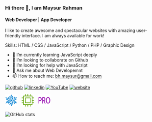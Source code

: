 ### Hi there 👋, I am Maysur Rahman
#### Web Developer | App Developer
I like to create awesome and spectacular websites with amazing 
user-friendly interface. I am always available for work!

Skills: HTML / CSS / JavaScript / Python / PHP / Graphic Design

- 🌱 I’m currently learning JavaScript deeply 
- 👯 I’m looking to collaborate on Github 
- 🤔 I’m looking for help with JavaScript 
- 💬 Ask me about Web Developemnt 
- 📫 How to reach me: bh.maysur@gmail.com 


[<img src='https://cdn.jsdelivr.net/npm/simple-icons@3.0.1/icons/github.svg' alt='github' height='40'>](https://github.com/Maysur-Rahman-Bhuiyan)  [<img src='https://cdn.jsdelivr.net/npm/simple-icons@3.0.1/icons/linkedin.svg' alt='linkedin' height='40'>](https://www.linkedin.com/in/https://www.linkedin.com/in/md-maysur-rahman-bhuiyan-204b01348//)  [<img src='https://cdn.jsdelivr.net/npm/simple-icons@3.0.1/icons/youtube.svg' alt='YouTube' height='40'>](https://www.youtube.com/channel/youtube.com/@CodeWithMaysur)  [<img src='https://cdn.jsdelivr.net/npm/simple-icons@3.0.1/icons/icloud.svg' alt='website' height='40'>](Adiyaan.com)  

<a href='https://archiveprogram.github.com/'><img src='https://raw.githubusercontent.com/acervenky/animated-github-badges/master/assets/acbadge.gif' width='40' height='40'></a> <a href='https://docs.github.com/en/developers'><img src='https://raw.githubusercontent.com/acervenky/animated-github-badges/master/assets/devbadge.gif' width='40' height='40'></a> <a href='https://github.com/pricing'><img src='https://raw.githubusercontent.com/acervenky/animated-github-badges/master/assets/pro.gif' width='40' height='40'></a> 

![GitHub stats](https://github-readme-stats.vercel.app/api?username=Maysur-Rahman-Bhuiyan&show_icons=true)  

